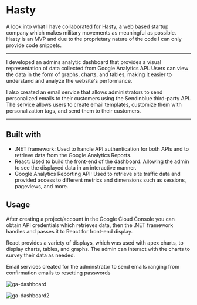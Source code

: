 # Hasty

A look into what I have collaborated for Hasty, a web based startup company which makes military movements as meaningful as possible. <br>
Hasty is an MVP and due to the proprietary nature of the code I can only provide code snippets. <br>

---

I developed an admins analytic dashboard that provides a visual representation of data collected from Google Analytics API. Users can view the data in the form of graphs, charts, and tables, making it easier to understand and analyze the website's performance.

I also created an email service that allows administrators to send personalized emails to their customers using the Sendinblue third-party API. The service allows users to create email templates, customize them with personalization tags, and send them to their customers. <br>

---
## Built with

* .NET framework: Used to handle API authentication for both APIs and to retrieve data from the Google Analytics Reports.
* React: Used to build the front-end of the dashboard. Allowing the admin to see the displayed data in an interactive manner. 
* Google Analytics Reporting API: Used to retrieve site traffic data and provided access to different metrics and dimensions such as sessions, pageviews, and more.

## Usage

After creating a project/account in the Google Cloud Console you can obtain API credentials which retrieves data, then the .NET framework handles and passes it to React for front-end display. <br>

React provides a variety of displays, which was used with apex charts, to display charts, tables, and graphs. The admin can interact with the charts to survey their data as needed. <br>

Email services created for the adminstrator to send emails ranging from confirmation emails to resetting passwords <br>

![ga-dashboard](https://user-images.githubusercontent.com/112028762/221646185-44113cf7-71ac-4eb7-a965-027a7f1427bb.jpg)

![ga-dashboard2](https://user-images.githubusercontent.com/112028762/221646484-2450d5b8-cef2-4213-9715-e26f9bfcc97f.jpg)



